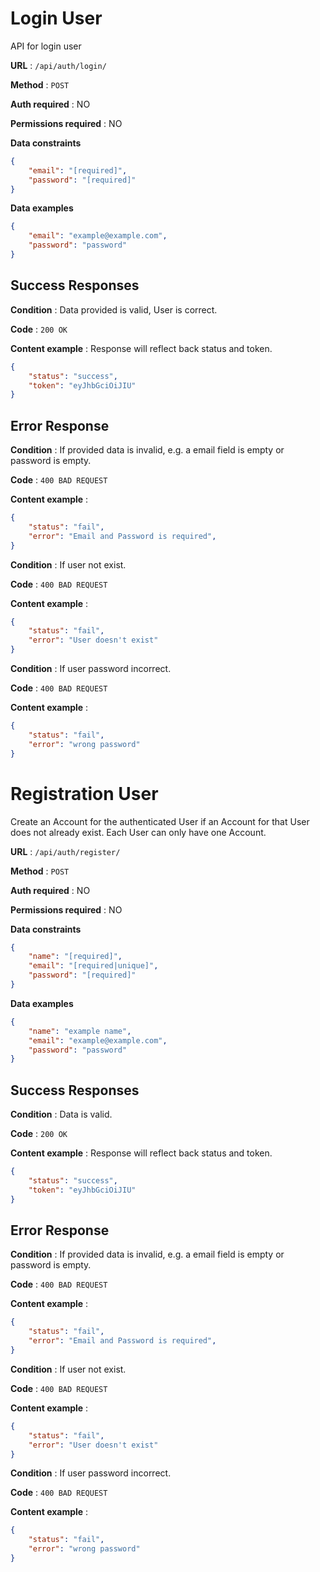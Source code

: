 # Login User

API for login user

**URL** : `/api/auth/login/`

**Method** : `POST`

**Auth required** : NO

**Permissions required** : NO

**Data constraints**

```json
{
    "email": "[required]",
    "password": "[required]"
}
```

**Data examples**

```json
{
    "email": "example@example.com",
    "password": "password"
}
```

## Success Responses

**Condition** : Data provided is valid, User is correct.

**Code** : `200 OK`

**Content example** : Response will reflect back status and token.

```json
{
    "status": "success",
    "token": "eyJhbGciOiJIU"
}
```

## Error Response

**Condition** : If provided data is invalid, e.g. a email field is empty or password is empty.

**Code** : `400 BAD REQUEST`

**Content example** :

```json
{
    "status": "fail",
    "error": "Email and Password is required",
}
```

**Condition** : If user not exist.

**Code** : `400 BAD REQUEST`

**Content example** :

```json
{ 
    "status": "fail", 
    "error": "User doesn't exist"
}
```

**Condition** : If user password incorrect.

**Code** : `400 BAD REQUEST`

**Content example** :

```json
{ 
    "status": "fail", 
    "error": "wrong password" 
}
```

# Registration User

Create an Account for the authenticated User if an Account for that User does not already exist. Each User can only have one Account.

**URL** : `/api/auth/register/`

**Method** : `POST`

**Auth required** : NO

**Permissions required** : NO

**Data constraints**

```json
{
    "name": "[required]",
    "email": "[required|unique]",
    "password": "[required]"
}
```

**Data examples**

```json
{
    "name": "example name",
    "email": "example@example.com",
    "password": "password"
}
```


## Success Responses

**Condition** : Data is valid.

**Code** : `200 OK`

**Content example** : Response will reflect back status and token.

```json
{
    "status": "success",
    "token": "eyJhbGciOiJIU"
}
```

## Error Response

**Condition** : If provided data is invalid, e.g. a email field is empty or password is empty.

**Code** : `400 BAD REQUEST`

**Content example** :

```json
{
    "status": "fail",
    "error": "Email and Password is required",
}
```

**Condition** : If user not exist.

**Code** : `400 BAD REQUEST`

**Content example** :

```json
{ 
    "status": "fail", 
    "error": "User doesn't exist"
}
```

**Condition** : If user password incorrect.

**Code** : `400 BAD REQUEST`

**Content example** :

```json
{ 
    "status": "fail", 
    "error": "wrong password" 
}
```